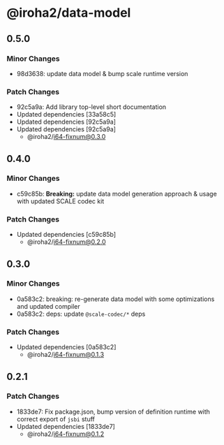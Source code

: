 # @iroha2/data-model

## 0.5.0

### Minor Changes

-   98d3638: update data model & bump scale runtime version

### Patch Changes

-   92c5a9a: Add library top-level short documentation
-   Updated dependencies [33a58c5]
-   Updated dependencies [92c5a9a]
-   Updated dependencies [92c5a9a]
    -   @iroha2/i64-fixnum@0.3.0

## 0.4.0

### Minor Changes

-   c59c85b: **Breaking:** update data model generation approach & usage with updated SCALE codec kit

### Patch Changes

-   Updated dependencies [c59c85b]
    -   @iroha2/i64-fixnum@0.2.0

## 0.3.0

### Minor Changes

-   0a583c2: breaking: re-generate data model with some optimizations and updated compiler
-   0a583c2: deps: update `@scale-codec/*` deps

### Patch Changes

-   Updated dependencies [0a583c2]
    -   @iroha2/i64-fixnum@0.1.3

## 0.2.1

### Patch Changes

-   1833de7: Fix package.json, bump version of definition runtime with correct export of `jsbi` stuff
-   Updated dependencies [1833de7]
    -   @iroha2/i64-fixnum@0.1.2

